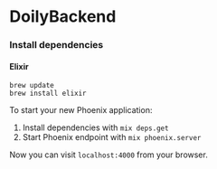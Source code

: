 # DoilyBackend

### Install dependencies

#### Elixir
```
brew update
brew install elixir
```

To start your new Phoenix application:

1. Install dependencies with `mix deps.get`
2. Start Phoenix endpoint with `mix phoenix.server`

Now you can visit `localhost:4000` from your browser.
